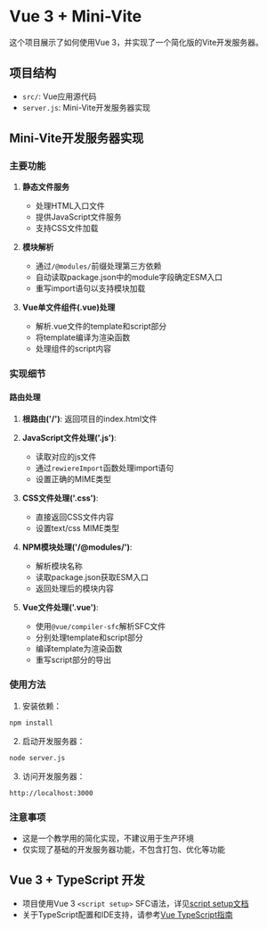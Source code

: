# Vue 3  + Mini-Vite

这个项目展示了如何使用Vue 3，并实现了一个简化版的Vite开发服务器。

## 项目结构
- `src/`: Vue应用源代码
- `server.js`: Mini-Vite开发服务器实现

## Mini-Vite开发服务器实现

### 主要功能

1. **静态文件服务**
   - 处理HTML入口文件
   - 提供JavaScript文件服务
   - 支持CSS文件加载

2. **模块解析**
   - 通过`/@modules/`前缀处理第三方依赖
   - 自动读取package.json中的module字段确定ESM入口
   - 重写import语句以支持模块加载

3. **Vue单文件组件(.vue)处理**
   - 解析.vue文件的template和script部分
   - 将template编译为渲染函数
   - 处理组件的script内容

### 实现细节

#### 路由处理

1. **根路由('/')**: 返回项目的index.html文件

2. **JavaScript文件处理('.js')**:
   - 读取对应的js文件
   - 通过`rewiereImport`函数处理import语句
   - 设置正确的MIME类型

3. **CSS文件处理('.css')**:
   - 直接返回CSS文件内容
   - 设置text/css MIME类型

4. **NPM模块处理('/@modules/')**:
   - 解析模块名称
   - 读取package.json获取ESM入口
   - 返回处理后的模块内容

5. **Vue文件处理('.vue')**:
   - 使用`@vue/compiler-sfc`解析SFC文件
   - 分别处理template和script部分
   - 编译template为渲染函数
   - 重写script部分的导出

### 使用方法

1. 安装依赖：
```bash
npm install
```

2. 启动开发服务器：
```bash
node server.js
```

3. 访问开发服务器：
```
http://localhost:3000
```

### 注意事项

- 这是一个教学用的简化实现，不建议用于生产环境
- 仅实现了基础的开发服务器功能，不包含打包、优化等功能

## Vue 3 + TypeScript 开发

- 项目使用Vue 3 `<script setup>` SFC语法，详见[script setup文档](https://v3.vuejs.org/api/sfc-script-setup.html#sfc-script-setup)
- 关于TypeScript配置和IDE支持，请参考[Vue TypeScript指南](https://vuejs.org/guide/typescript/overview.html#project-setup)
